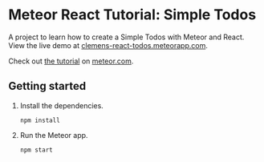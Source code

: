 # Meteor React Tutorial: Simple Todos

A project to learn how to create a Simple Todos with Meteor and React. View the live demo at [clemens-react-todos.meteorapp.com](https://clemens-react-todos.meteorapp.com/).

Check out [the tutorial](https://react-tutorial.meteor.com/) on [meteor.com](https://www.meteor.com/).

## Getting started

1. Install the dependencies.

   ```
   npm install
   ```

2. Run the Meteor app.

   ```
   npm start
   ```
